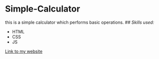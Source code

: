 # Simple-Calculator
this is a simple calculator which performs basic operations.
*## Skills used:*
* HTML
* CSS
* JS

[Link to my website](https://trapq3du-photography-site.netlify.app)
